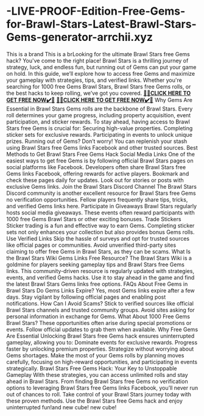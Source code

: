 # -LIVE-PROOF-Edition-Free-Gems-for-Brawl-Stars-Latest-Brawl-Stars-Gems-generator-arrchii.xyz
This is a brand This is a brLooking for the ultimate Brawl Stars free Gems hack? You've come to the right place! Brawl Stars is a thrilling journey of strategy, luck, and endless fun, but running out of Gems can put your game on hold. In this guide, we’ll explore how to access free Gems and maximize your gameplay with strategies, tips, and verified links. Whether you're searching for 1000 free Gems Brawl Stars, Brawl Stars free Gems rolls, or the best hacks to keep rolling, we’ve got you covered.
**[🎁🎁CLICK HERE TO GET FREE NOW✔️🎁](https://arrchii.xyz/brawl%20stars%20free%20gems/)**
**[🎁🎁CLICK HERE TO GET FREE NOW✔️🎁](https://arrchii.xyz/brawl%20stars%20free%20gems/)**
Why Gems Are Essential in Brawl Stars
Gems rolls are the backbone of Brawl Stars. Every roll determines your game progress, including property acquisition, event participation, and sticker rewards. To stay ahead, having access to Brawl Stars free Gems is crucial for:
Securing high-value properties. Completing sticker sets for exclusive rewards. Participating in events to unlock unique prizes. Running out of Gems? Don’t worry! You can replenish your stash using Brawl Stars free Gems links Facebook and other trusted sources.
Best Methods to Get Brawl Stars Free Gems Hack
Social Media Links
One of the easiest ways to get free Gems is by following official Brawl Stars pages on social platforms like Facebook. Developers often share Brawl Stars free Gems links Facebook, offering rewards for active players.
Bookmark and check these pages daily for updates. Look out for stories or posts with exclusive Gems links.
Join the Brawl Stars Discord Channel
The Brawl Stars Discord community is another excellent resource for Brawl Stars free Gems no verification opportunities. Fellow players frequently share tips, tricks, and verified Gems links here.
Participate in Giveaways
Brawl Stars regularly hosts social media giveaways. These events often reward participants with 1000 free Gems Brawl Stars or other exciting bonuses.
Trade Stickers
Sticker trading is a fun and effective way to earn Gems. Completing sticker sets not only enhances your collection but also provides bonus Gems rolls.
Use Verified Links
Skip the hassle of surveys and opt for trusted sources like official pages or communities. Avoid unverified third-party sites claiming to offer free Gems in Brawl Stars, as they can be scams.
What Is the Brawl Stars Wiki Gems Links Free Resource?
The Brawl Stars Wiki is a goldmine for players seeking gameplay tips and Brawl Stars free Gems links. This community-driven resource is regularly updated with strategies, events, and verified Gems hacks. Use it to stay ahead in the game and find the latest Brawl Stars Gems links free options.
FAQs About Free Gems in Brawl Stars
Do Gems Links Expire?
Yes, most Gems links expire after a few days. Stay vigilant by following official pages and enabling post notifications.
How Can I Avoid Scams?
Stick to verified sources like official Brawl Stars channels and trusted community groups. Avoid sites asking for personal information in exchange for Gems.
What About 1000 Free Gems Brawl Stars?
These opportunities often arise during special promotions or events. Follow official updates to grab them when available.
Why Free Gems Are Essential
Unlocking Brawl Stars free Gems hack ensures uninterrupted gameplay, allowing you to:
Dominate events for exclusive rewards. Progress faster by unlocking premium properties. Strategize without worrying about Gems shortages. Make the most of your Gems rolls by planning moves carefully, focusing on high-reward opportunities, and participating in events strategically.
Brawl Stars Free Gems Hack: Your Key to Unstoppable Gameplay
With these strategies, you can access unlimited rolls and stay ahead in Brawl Stars. From finding Brawl Stars free Gems no verification options to leveraging Brawl Stars free Gems links Facebook, you’ll never run out of chances to roll.
Take control of your Brawl Stars journey today with these proven methods. Use the Brawl Stars free Gems hack and enjoy uninterrupted fun!and new cube!
new cube!


